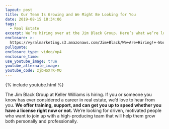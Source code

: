 ```yaml
---
layout: post
title: Our Team Is Growing and We Might Be Looking for You
date: 2019-08-15 18:34:06
tags:
  - Real Estate
excerpt: We’re hiring over at the Jim Black Group. Here’s what we’re looking for.
enclosure: >-
  https://vyralmarketing.s3.amazonaws.com/Jim+Black/We+Are+Hiring!+-Worcester+Real+Estate+Agent.mp4
pullquote:
enclosure_type: video/mp4
enclosure_time:
use_youtube_image: true
youtube_alternate_image:
youtube_code: zjbHSXrK-MQ
---
```


{% include youtube.html %}

The Jim Black Group at Keller Williams is hiring. If you or someone you know has ever considered a career in real estate, we’d love to hear from you. **We offer training, support, and can get you up to speed whether you have a license right now or not.** We’re looking for driven, motivated people who want to join up with a high-producing team that will help them grow both personally and professionally.&nbsp;